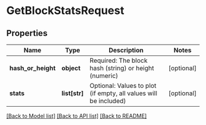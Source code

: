 # GetBlockStatsRequest

## Properties
Name | Type | Description | Notes
------------ | ------------- | ------------- | -------------
**hash_or_height** | **object** | Required: The block hash (string) or height (numeric) | [optional] 
**stats** | **list[str]** | Optional: Values to plot (if empty, all values will be included) | [optional] 

[[Back to Model list]](../README.md#documentation-for-models) [[Back to API list]](../README.md#documentation-for-api-endpoints) [[Back to README]](../README.md)

